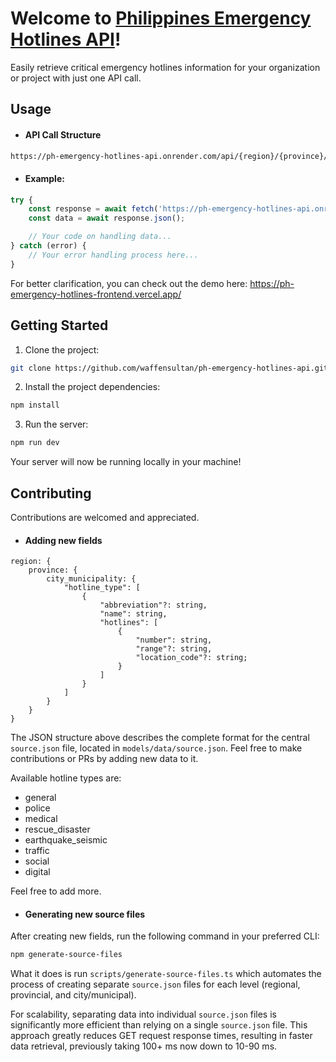 # Welcome to [Philippines Emergency Hotlines API](https://github.com/waffensultan/philipppines-emergency-hotlines-api)!

Easily retrieve critical emergency hotlines information for your organization or project with just one API call.

## Usage
* #### API Call Structure
```bash
https://ph-emergency-hotlines-api.onrender.com/api/{region}/{province}/{city_or_municipality}?hotline={hotline_type}
```
* #### Example:
```javascript
try {
    const response = await fetch('https://ph-emergency-hotlines-api.onrender.com/api/calabarzon/cavite/alfonso?hotline=police')
    const data = await response.json();

    // Your code on handling data...
} catch (error) {
    // Your error handling process here...
}
```
For better clarification, you can check out the demo here: https://ph-emergency-hotlines-frontend.vercel.app/

## Getting Started

1. Clone the project:
```bash
git clone https://github.com/waffensultan/ph-emergency-hotlines-api.git
```

2. Install the project dependencies:
```bash
npm install
```

3. Run the server:
```bash
npm run dev
```

Your server will now be running locally in your machine!

## Contributing
Contributions are welcomed and appreciated. 

- #### Adding new fields
```
region: {
    province: {
        city_municipality: {
            "hotline_type": [
                {
                    "abbreviation"?: string,
                    "name": string,
                    "hotlines": [
                        {
                            "number": string,
                            "range"?: string,
                            "location_code"?: string;
                        }
                    ]
                }
            ]
        }
    }
}
```

The JSON structure above describes the complete format for the central `source.json` file, located in `models/data/source.json`.
Feel free to make contributions or PRs by adding new data to it.

Available hotline types are:
- general
- police
- medical
- rescue_disaster
- earthquake_seismic
- traffic
- social
- digital

Feel free to add more.

- #### Generating new source files
After creating new fields, run the following command in your preferred CLI:
```bash
npm generate-source-files
```
What it does is run `scripts/generate-source-files.ts` which automates the process of creating separate `source.json` files for each level (regional, provincial, and city/municipal).

For scalability, separating data into individual `source.json` files is significantly more efficient than relying on a single `source.json` file. This approach greatly reduces GET request response times, resulting in faster data retrieval, previously taking 100+ ms now down to 10-90 ms.